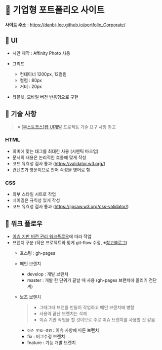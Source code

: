 # :office: 기업형 포트폴리오 사이트

**사이트 주소** : https://danbi-lee.github.io/portfolio_Corporate/

## :pencil: UI
- 시안 제작 : Affinity Photo 사용

- 그리드
	- 컨테이너 1200px, 12컬럼
	- 컬럼 : 80px
	- 거터 : 20px

- 타블렛, 모바일 버전 반응형으로 구현

## :pencil: 기술 사항

> ※ [[부스트코스]웹 UI개발](https://www.edwith.org/boostcourse-ui/joinLectures/20901) 프로젝트 기술 요구 사항 참고

### HTML
- 의미에 맞는 태그를 최대한 사용 (시맨틱 마크업)
- 문서의 내용은 논리적인 흐름에 맞게 작성
- 코드 유효성 검사 통과 (https://validator.w3.org/)
- 컨텐츠가 영문이므로 언어 속성을 영어로 함

### CSS
- 외부 스타일 시트로 작업
- 네이밍은 규칙성 있게 작성
- 코드 유효성 검사 통과 (https://jigsaw.w3.org/css-validator/)

## :pushpin: 워크 플로우
- [이슈 기반 버전 관리 워크플로우](https://danbi-s-rain.gitbook.io/blog/git/project-git-workflow)에 따라 작업
- 브랜치 구분 (작은 프로젝트와 맞게 git-flow 수정, ※[참고블로그](https://woowabros.github.io/experience/2017/10/30/baemin-mobile-git-branch-strategy.html))
	- 호스팅 : gh-pages

	- 메인 브랜치
		- develop : 개발 브랜치
		- master : 개발 한 단위가 끝날 때 사용 (gh-pages 브랜치에 올리기 전단계)

	- 보조 브랜치
		> - 그때그때 브랜를 만들어 작업하고 메인 브랜치에 병합
		> - 사용이 끝난 브랜치는 삭제
		> - 이슈 기반 작업을 할 것이므로 주로 이슈 브랜치를 사용할 것 같음

		- `이슈 번호-설명` : 이슈 사항에 따른 브랜치
		- fix : 버그수정 브랜치
		- feature : 기능 개발 브랜치
